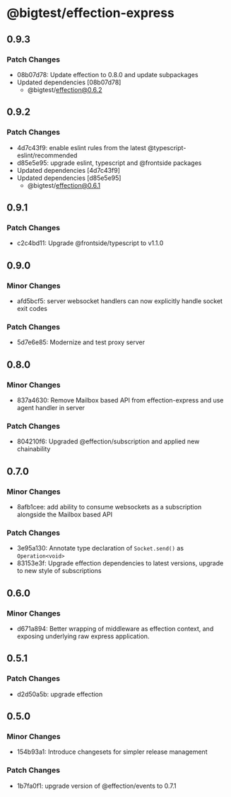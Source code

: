 # @bigtest/effection-express

## 0.9.3

### Patch Changes

- 08b07d78: Update effection to 0.8.0 and update subpackages
- Updated dependencies [08b07d78]
  - @bigtest/effection@0.6.2

## 0.9.2

### Patch Changes

- 4d7c43f9: enable eslint rules from the latest @typescript-eslint/recommended
- d85e5e95: upgrade eslint, typescript and @frontside packages
- Updated dependencies [4d7c43f9]
- Updated dependencies [d85e5e95]
  - @bigtest/effection@0.6.1

## 0.9.1

### Patch Changes

- c2c4bd11: Upgrade @frontside/typescript to v1.1.0

## 0.9.0

### Minor Changes

- afd5bcf5: server websocket handlers can now explicitly handle socket exit codes

### Patch Changes

- 5d7e6e85: Modernize and test proxy server

## 0.8.0

### Minor Changes

- 837a4630: Remove Mailbox based API from effection-express and use agent handler in server

### Patch Changes

- 804210f6: Upgraded @effection/subscription and applied new chainability

## 0.7.0

### Minor Changes

- 8afb1cee: add ability to consume websockets as a subscription alongside the
  Mailbox based API

### Patch Changes

- 3e95a130: Annotate type declaration of `Socket.send()` as `Operation<void>`
- 83153e3f: Upgrade effection dependencies to latest versions, upgrade to new style of subscriptions

## 0.6.0

### Minor Changes

- d671a894: Better wrapping of middleware as effection context, and exposing underlying raw
  express application.

## 0.5.1

### Patch Changes

- d2d50a5b: upgrade effection

## 0.5.0

### Minor Changes

- 154b93a1: Introduce changesets for simpler release management

### Patch Changes

- 1b7fa0f1: upgrade version of @effection/events to 0.7.1
